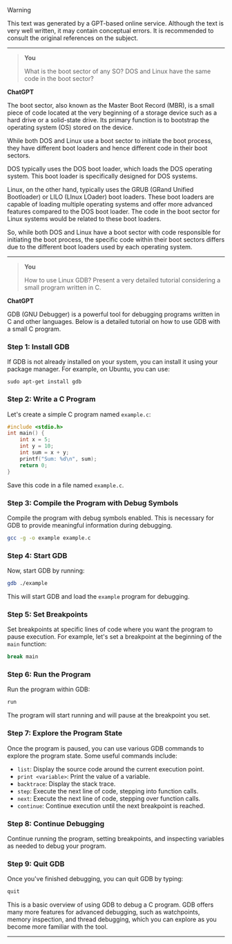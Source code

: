 <!-- 
{"message": {"id": "0b38e5e0-433e-4b66-9e33-6cf5c91b54e7", "author": {"role": "assistant", "name": null, "metadata": {}}, "create_time": 1712201798.978556, "update_time": null, "content": {"content_type": "text", "parts": ["GDB (GNU Debugger) is a powerful tool for debugging programs written in C and other languages. Below is a detailed tutorial on how to use GDB with a small C program.\n\n### Step 1: Install GDB\nIf GDB is not already installed on your system, you can install it using your package manager. For example, on Ubuntu, you can use:\n\n```\nsudo apt-get install gdb\n```\n\n### Step 2: Write a C Program\nLet's create a simple C program named `example.c`:\n\n```c\n#include <stdio.h>\n\nint main() {\n    int x = 5;\n    int y = 10;\n    int sum = x + y;\n    printf(\"Sum: %d\\n\", sum);\n    return 0;\n}\n```\n\nSave this code in a file named `example.c`.\n\n### Step 3: Compile the Program with Debug Symbols\nCompile the program with debug symbols enabled. This is necessary for GDB to provide meaningful information during debugging.\n\n```bash\ngcc -g -o example example.c\n```\n\n### Step 4: Start GDB\nNow, start GDB by running:\n\n```bash\ngdb ./example\n```\n\nThis will start GDB and load the `example` program for debugging.\n\n### Step 5: Set Breakpoints\nSet breakpoints at specific lines of code where you want the program to pause execution. For example, let's set a breakpoint at the beginning of the `main` function:\n\n```bash\nbreak main\n```\n\n### Step 6: Run the Program\nRun the program within GDB:\n\n```bash\nrun\n```\n\nThe program will start running and will pause at the breakpoint you set.\n\n### Step 7: Explore the Program State\nOnce the program is paused, you can use various GDB commands to explore the program state. Some useful commands include:\n\n- `list`: Display the source code around the current execution point.\n- `print <variable>`: Print the value of a variable.\n- `backtrace`: Display the stack trace.\n- `step`: Execute the next line of code, stepping into function calls.\n- `next`: Execute the next line of code, stepping over function calls.\n- `continue`: Continue execution until the next breakpoint is reached.\n\n### Step 8: Continue Debugging\nContinue running the program, setting breakpoints, and inspecting variables as needed to debug your program.\n\n### Step 9: Quit GDB\nOnce you've finished debugging, you can quit GDB by typing:\n\n```bash\nquit\n```\n\nThis is a basic overview of using GDB to debug a C program. GDB offers many more features for advanced debugging, such as watchpoints, memory inspection, and thread debugging, which you can explore as you become more familiar with the tool"]}, "status": "in_progress", "end_turn": null, "weight": 1.0, "metadata": {"citations": [], "gizmo_id": null, "message_type": "next", "model_slug": "text-davinci-002-render-sha", "default_model_slug": "text-davinci-002-render-sha", "pad": "AAAAA", "parent_id": "aaa2c780-323e-4870-ba68-8c3fd9265334"}, "recipient": "all"}, "conversation_id": "8b4ecdc6-8db1-4fd7-b404-8fd78b0c9e43", "error": null}
-->

> [!WARNING]
> This text was generated by a GPT-based online service. Although the text is very well written, it may contain conceptual errors. It is recommended to consult the original references on the subject.

---
> **You**
> 
> What is the boot sector of any SO? DOS and Linux have the same code in the boot sector?



**ChatGPT**

The boot sector, also known as the Master Boot Record (MBR), is a small piece of code located at the very beginning of a storage device such as a hard drive or a solid-state drive. Its primary function is to bootstrap the operating system (OS) stored on the device.

While both DOS and Linux use a boot sector to initiate the boot process, they have different boot loaders and hence different code in their boot sectors.

DOS typically uses the DOS boot loader, which loads the DOS operating system. This boot loader is specifically designed for DOS systems.

Linux, on the other hand, typically uses the GRUB (GRand Unified Bootloader) or LILO (LInux LOader) boot loaders. These boot loaders are capable of loading multiple operating systems and offer more advanced features compared to the DOS boot loader. The code in the boot sector for Linux systems would be related to these boot loaders.

So, while both DOS and Linux have a boot sector with code responsible for initiating the boot process, the specific code within their boot sectors differs due to the different boot loaders used by each operating system.

---

> **You**
> 
> How to use Linux GDB? Present a very detailed tutorial considering a small program written in C.

**ChatGPT**

GDB (GNU Debugger) is a powerful tool for debugging programs written in C and other languages. Below is a detailed tutorial on how to use GDB with a small C program.


### Step 1: Install GDB
If GDB is not already installed on your system, you can install it using your package manager. For example, on Ubuntu, you can use:

```sudo apt-get install gdb```

### Step 2: Write a C Program
Let's create a simple C program named `example.c`:

```c
#include <stdio.h>
int main() {
    int x = 5;
    int y = 10;
    int sum = x + y;
    printf("Sum: %d\n", sum);
    return 0;
}
```
Save this code in a file named `example.c`.

### Step 3: Compile the Program with Debug Symbols
Compile the program with debug symbols enabled. This is necessary for GDB to provide meaningful information during debugging.

```bash
gcc -g -o example example.c
```

### Step 4: Start GDB
Now, start GDB by running:

```bash
gdb ./example
```

This will start GDB and load the `example` program for debugging.

### Step 5: Set Breakpoints
Set breakpoints at specific lines of code where you want the program to pause execution. For example, let's set a breakpoint at the beginning of the `main` function:

```bash
break main
```

### Step 6: Run the Program
Run the program within GDB:

```bash
run
```

The program will start running and will pause at the breakpoint you set.

### Step 7: Explore the Program State
Once the program is paused, you can use various GDB commands to explore the program state. Some useful commands include:
- `list`: Display the source code around the current execution point.
- `print <variable>`: Print the value of a variable.
- `backtrace`: Display the stack trace.
- `step`: Execute the next line of code, stepping into function calls.
- `next`: Execute the next line of code, stepping over function calls.
- `continue`: Continue execution until the next breakpoint is reached.

### Step 8: Continue Debugging
Continue running the program, setting breakpoints, and inspecting variables as needed to debug your program.

### Step 9: Quit GDB
Once you've finished debugging, you can quit GDB by typing:

```bash
quit
```

This is a basic overview of using GDB to debug a C program. GDB offers many more features for advanced debugging, such as watchpoints, memory inspection, and thread debugging, which you can explore as you become more familiar with the tool.

---
